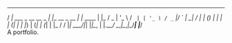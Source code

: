   __                     _                 _       
   / _| ___  _ __   __ _  | |__   __ _  __ _| |_ ____
   | |_ / _ \| '_ \ / _` | | '_ \ / _` |/ _` | __|_  /
   |  _| (_) | | | | (_| | | |_) | (_| | (_| | |_ / / 
   |_|  \___/|_| |_|\__, | |_.__/ \__,_|\__,_|\__/___|
                    |___/                             
A portfolio.
